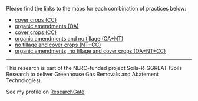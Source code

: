Please find the links to the maps for each combination of practices below:
- [cover crops (CC)](./CC.html)
- [organic amendments (OA)](./OA.html)
- [cover crops (CC)](./CC.html)
- [organic amendments and no tillage (OA+NT)](./OA+NT.html)
- [no tillage and cover crops (NT+CC)](./NT+CC.html)
- [organic amendments, no tillage and cover crops (OA+NT+CC)](./OA+NT+CC.html)

---

This research is part of the NERC-funded project Soils-R-GGREAT (Soils Research to deliver Greenhouse Gas Removals and Abatement Technologies).

See my profile on [ResearchGate](https://www.researchgate.net/profile/Florian_Payen).
